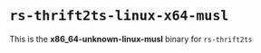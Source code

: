 # `rs-thrift2ts-linux-x64-musl`

This is the **x86_64-unknown-linux-musl** binary for `rs-thrift2ts`
